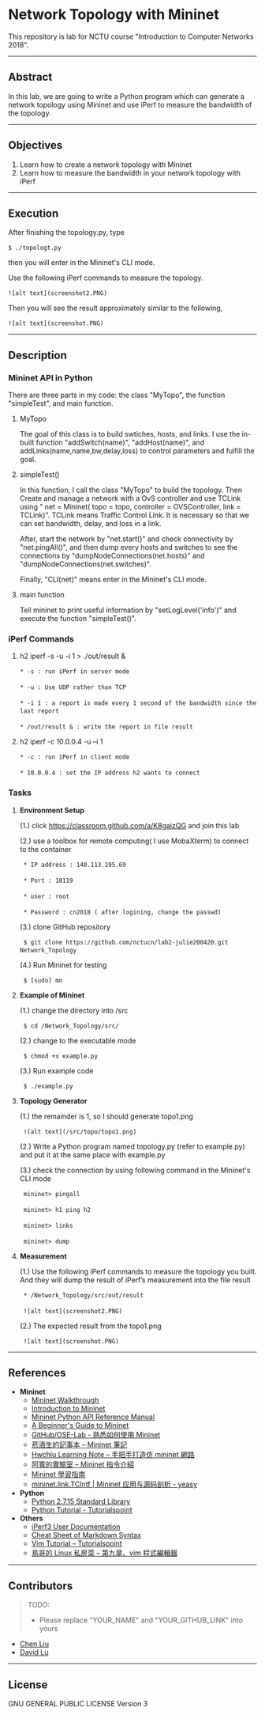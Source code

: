 # Network Topology with Mininet

This repository is lab for NCTU course "Introduction to Computer Networks 2018".

---
## Abstract

In this lab, we are going to write a Python program which can generate a network topology using Mininet and use iPerf to measure the bandwidth of the topology.

---
## Objectives

1. Learn how to create a network topology with Mininet
2. Learn how to measure the bandwidth in your network topology with iPerf

---
## Execution

After finishing the topology.py, type 

    $ ./topologt.py

then you will enter in the Mininet's CLI mode.

Use the following iPerf commands to measure the topology.

    ![alt text](screenshot2.PNG)

Then you will see the result approximately similar to the following, 

    ![alt text](screenshot.PNG)

---
## Description

### Mininet API in Python

There are three parts in my code: the class "MyTopo", the function "simpleTest", and main function.

1. MyTopo

   The goal of this class is to build swtiches, hosts, and links. I use the in-built function "addSwitch(name)", "addHost(name)", and addLinks(name,name,bw,delay,loss) to control parameters and fulfill the goal.
   
2. simpleTest()

   In this function, I call the class "MyTopo" to build the topology. Then Create and manage a network with a OvS controller and use TCLink using " net = Mininet( topo = topo, controller = OVSController, link = TCLink)". TCLink means Traffic Control Link. It is necessary so that we can set bandwidth, delay, and loss in a link.
   
   After, start the network by "net.start()" and check connectivity by "net.pingAll()", and then dump every hosts and switches to see the connections by "dumpNodeConnections(net.hosts)" and "dumpNodeConnections(net.switches)".
   
   Finally, "CLI(net)" means enter in the Mininet's CLI mode.
   
3. main function

   Tell mininet to print useful information by "setLogLevel('info')" and execute the function "simpleTest()".

### iPerf Commands

1. h2 iperf -s -u -i 1 > ./out/result &

       * -s : run iPerf in server mode
  
       * -u : Use UDP rather than TCP 
  
       * -i 1 : a report is made every 1 second of the bandwidth since the last report
  
       * /out/result & : write the report in file result
  
2. h2 iperf -c 10.0.0.4 -u –i 1

       * -c : run iPerf in client mode
  
       * 10.0.0.4 : set the IP address h2 wants to connect
  
### Tasks

1. **Environment Setup**
   
   (1.) click https://classroom.github.com/a/K8gaizQG and join this lab
   
   (2.) use a toolbox for remote computing( I use MobaXterm) to connect to the container
        
        * IP address : 140.113.195.69
        
        * Port : 10119
        
        * user : root
        
        * Password : cn2018 ( after logining, change the passwd)
    
   (3.) clone GitHub repository
    
        $ git clone https://github.com/nctucn/lab2-julie200420.git Network_Topology
         
   (4.) Run Mininet for testing
   
        $ [sudo] mn

2. **Example of Mininet**

   (1.) change the directory into /src
        
        $ cd /Network_Topology/src/
        
   (2.) change to the executable mode
        
        $ chmod +x example.py
        
   (3.) Run example code
        
        $ ./example.py
        
3. **Topology Generator**

   (1.) the remainder is 1, so I should generate topo1.png
   
        ![alt text](/src/topo/topo1.png)
   
   (2.) Write a Python program named topology.py (refer to example.py) and put it at the same place with example.py
   
   (3.) check the connection by using following command in the Mininet's CLI mode
   
        mininet> pingall
   
        mininet> h1 ping h2
   
        mininet> links
   
        mininet> dump

4. **Measurement**

   (1.) Use the following iPerf commands to measure the topology you built. And they will dump the result of iPerf’s
measurement into the file result

        * /Network_Topology/src/out/result
   
        ![alt text](screenshot2.PNG)
   
   (2.) The expected result from the topo1.png
   
        ![alt text](screenshot.PNG)

---
## References

* **Mininet**
    * [Mininet Walkthrough](http://mininet.org/walkthrough/)
    * [Introduction to Mininet](https://github.com/mininet/mininet/wiki/Introduction-to-Mininet)
    * [Mininet Python API Reference Manual](http://mininet.org/api/annotated.html)
    * [A Beginner's Guide to Mininet](https://opensourceforu.com/2017/04/beginners-guide-mininet/)
    * [GitHub/OSE-Lab - 熟悉如何使用 Mininet](https://github.com/OSE-Lab/Learning-SDN/blob/master/Mininet/README.md)
    * [菸酒生的記事本 – Mininet 筆記](https://blog.laszlo.tw/?p=81)
    * [Hwchiu Learning Note – 手把手打造仿 mininet 網路](https://hwchiu.com/setup-mininet-like-environment.html)
    * [阿寬的實驗室 – Mininet 指令介紹](https://ting-kuan.blog/2017/11/09/%E3%80%90mininet%E6%8C%87%E4%BB%A4%E4%BB%8B%E7%B4%B9%E3%80%91/)
    * [Mininet 學習指南](https://www.sdnlab.com/11495.html)
    * [mininet.link.TCIntf | Mininet 应用与源码剖析 - yeasy](https://yeasy.gitbooks.io/mininet_book/module_link/tcintf.html)
* **Python**
    * [Python 2.7.15 Standard Library](https://docs.python.org/2/library/index.html)
    * [Python Tutorial - Tutorialspoint](https://www.tutorialspoint.com/python/)
* **Others**
    * [iPerf3 User Documentation](https://iperf.fr/iperf-doc.php#3doc)
    * [Cheat Sheet of Markdown Syntax](https://www.markdownguide.org/cheat-sheet)
    * [Vim Tutorial – Tutorialspoint](https://www.tutorialspoint.com/vim/index.htm)
    * [鳥哥的 Linux 私房菜 – 第九章、vim 程式編輯器](http://linux.vbird.org/linux_basic/0310vi.php)

---
## Contributors

> TODO:
> * Please replace "YOUR_NAME" and "YOUR_GITHUB_LINK" into yours

* [Chen Liu](https://github.com/julie200420)
* [David Lu](https://github.com/yungshenglu)

---
## License

GNU GENERAL PUBLIC LICENSE Version 3
